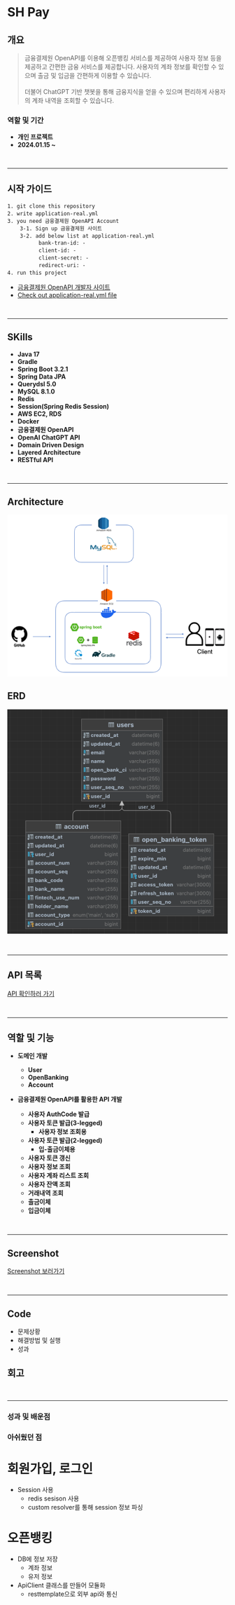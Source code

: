 # SH Pay

## 개요
> 금융결제원 OpenAPI를 이용해 오픈뱅킹 서비스를 제공하여 사용자 정보 등을 제공하고 간편한 금융 서비스를 제공합니다. 사용자의 계좌 정보를 확인할 수 있으며 출금 및 입금을 간편하게 이용할 수 있습니다.<br><br>
> 더불어 ChatGPT 기반 챗봇을 통해 금융지식을 얻을 수 있으며 편리하게 사용자의 계좌 내역을 조회할 수 있습니다.

### 역할 및 기간
- **개인 프로젝트**
- **2024.01.15 ~** 

<br>
<hr>

## 시작 가이드
```html
1. git clone this repository
2. write application-real.yml
3. you need 금융결제원 OpenAPI Account
    3-1. Sign up 금융결제원 사이트
    3-2. add below list at application-real.yml
          bank-tran-id: -
          client-id: -
          client-secret: -
          redirect-uri: -
4. run this project
```
- [금융결제원 OpenAPI 개발자 사이트](https://developers.kftc.or.kr/dev)
- [Check out application-real.yml file](https://github.com/OOOIOOOIO/SHPay/wiki/application%E2%80%90real.md)

<br>
<hr>

## SKills
- **Java 17**
- **Gradle**
- **Spring Boot 3.2.1**
- **Spring Data JPA**
- **Querydsl 5.0**
- **MySQL 8.1.0**
- **Redis**
- **Session(Spring Redis Session)**
- **AWS EC2, RDS**
- **Docker**
- **금융결제원 OpenAPI**
- **OpenAI ChatGPT API** 
- **Domain Driven Design**
- **Layered Architecture**
- **RESTful API**

<br>
<hr>

## Architecture

![img.png](img.png)

## ERD

![img_1.png](img_1.png)

<br>
<hr>

## API 목록
[API 확인하러 가기](https://github.com/OOOIOOOIO/SHPay/tree/main/src/main/java/http)

<br>
<hr>

## 역할 및 기능
- **도메인 개발**
  - **User**
  - **OpenBanking**
  - **Account**

- **금융결제원 OpenAPI를 활용한 API 개발**
  - **사용자 AuthCode 발급**
  - **사용자 토큰 발급(3-legged)**
    - **사용자 정보 조회용**
  - **사용자 토큰 발급(2-legged)**
    - **입-출금이체용**
  - **사용자 토큰 갱신**
  - **사용자 정보 조회**
  - **사용자 계좌 리스트 조회**
  - **사용자 잔액 조회**
  - **거래내역 조회**
  - **출금이체**
  - **입금이체**

<br>
<hr>

## Screenshot
[Screenshot 보러가기](https://github.com/OOOIOOOIO/SHPay/wiki/Screenshot.md)

<br>
<hr>

## Code

- 문제상황
- 해결방법 및 실행
- 성과

## 회고

<br>
<hr>

### 성과 및 배운점


### 아쉬웠던 점

# 회원가입, 로그인
- Session 사용
  - redis sesison 사용
  - custom resolver를 통해 session 정보 파싱

# 오픈뱅킹
- DB에 정보 저장
  - 계좌 정보
  - 유저 정보
- ApiClient 클래스를 만들어 모듈화
  - resttemplate으로 외부 api와 통신

